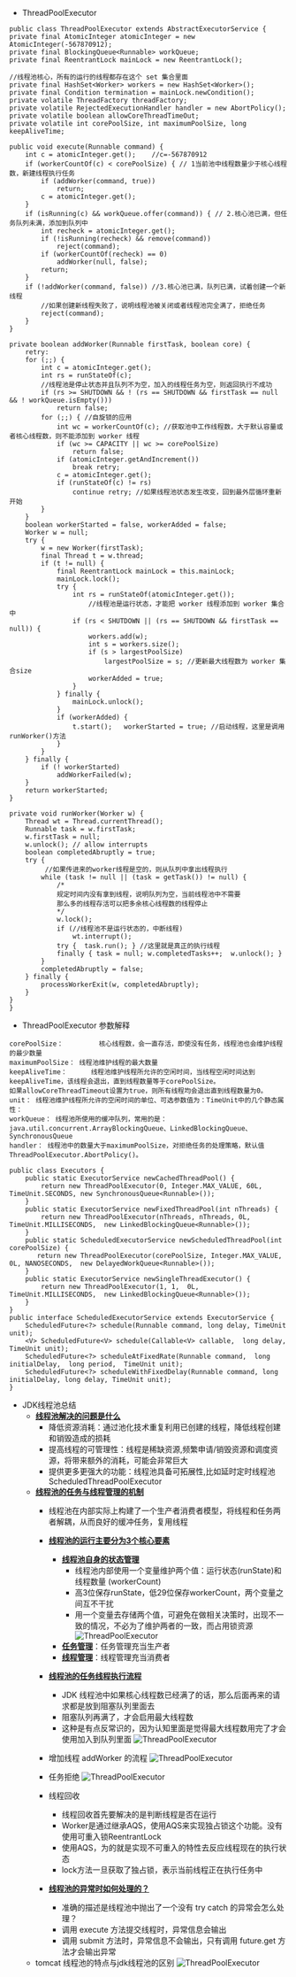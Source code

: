 - ThreadPoolExecutor
```
public class ThreadPoolExecutor extends AbstractExecutorService {
private final AtomicInteger atomicInteger = new AtomicInteger(-567870912);
private final BlockingQueue<Runnable> workQueue;
private final ReentrantLock mainLock = new ReentrantLock();

//线程池核心，所有的运行的线程都存在这个 set 集合里面
private final HashSet<Worker> workers = new HashSet<Worker>();
private final Condition termination = mainLock.newCondition();
private volatile ThreadFactory threadFactory;
private volatile RejectedExecutionHandler handler = new AbortPolicy();
private volatile boolean allowCoreThreadTimeOut;
private volatile int corePoolSize, int maximumPoolSize, long keepAliveTime;

public void execute(Runnable command) {
    int c = atomicInteger.get();	//c=-567870912
    if (workerCountOf(c) < corePoolSize) { // 1当前池中线程数量少于核心线程数，新建线程执行任务
        if (addWorker(command, true))
            return;
        c = atomicInteger.get();
    }
    if (isRunning(c) && workQueue.offer(command)) { // 2.核心池已满，但任务队列未满，添加到队列中
        int recheck = atomicInteger.get();
        if (!isRunning(recheck) && remove(command))
            reject(command);
        if (workerCountOf(recheck) == 0)
            addWorker(null, false);
        return;
    }
    if (!addWorker(command, false)) //3.核心池已满，队列已满，试着创建一个新线程
        //如果创建新线程失败了，说明线程池被关闭或者线程池完全满了，拒绝任务
        reject(command);
    }
}

private boolean addWorker(Runnable firstTask, boolean core) {
    retry:
    for (;;) {
        int c = atomicInteger.get();
        int rs = runStateOf(c);
        //线程池是停止状态并且队列不为空，加入的线程任务为空，则返回执行不成功
        if (rs >= SHUTDOWN && ! (rs == SHUTDOWN && firstTask == null && ! workQueue.isEmpty()))
            return false;
        for (;;) { //自旋锁的应用
            int wc = workerCountOf(c); //获取池中工作线程数，大于默认容量或者核心线程数，则不能添加到 worker 线程
            if (wc >= CAPACITY || wc >= corePoolSize)
                return false;
            if (atomicInteger.getAndIncrement())
                break retry;
            c = atomicInteger.get(); 
            if (runStateOf(c) != rs)
                continue retry; //如果线程池状态发生改变，回到最外层循环重新开始
        }
    }
    boolean workerStarted = false, workerAdded = false;
    Worker w = null;
    try {
        w = new Worker(firstTask);
        final Thread t = w.thread;
        if (t != null) {
            final ReentrantLock mainLock = this.mainLock;
            mainLock.lock();
            try {
                int rs = runStateOf(atomicInteger.get());
                    //线程池是运行状态，才能把 worker 线程添加到 worker 集合中
                if (rs < SHUTDOWN || (rs == SHUTDOWN && firstTask == null)) {
                    workers.add(w);
                    int s = workers.size();
                    if (s > largestPoolSize)
                        largestPoolSize = s; //更新最大线程数为 worker 集合size
                    workerAdded = true;
                }
            } finally {
                mainLock.unlock();
            }
            if (workerAdded) {
                t.start();   workerStarted = true; //启动线程，这里是调用 runWorker()方法
            }
        }
    } finally {
        if (! workerStarted)
            addWorkerFailed(w);
    }
    return workerStarted;
}

private void runWorker(Worker w) {
    Thread wt = Thread.currentThread();
    Runnable task = w.firstTask;
    w.firstTask = null;
    w.unlock(); // allow interrupts
    boolean completedAbruptly = true;
    try {
         //如果传进来的worker线程是空的，则从队列中拿出线程执行
        while (task != null || (task = getTask()) != null) {
            /*
            规定时间内没有拿到线程，说明队列为空，当前线程池中不需要
            那么多的线程存活可以把多余核心线程数的线程停止
            */
            w.lock();
            if (//线程池不是运行状态的，中断线程)
                wt.interrupt();
            try {  task.run(); } //这里就是真正的执行线程
            finally { task = null; w.completedTasks++;  w.unlock(); }
        }
        completedAbruptly = false;
    } finally {
        processWorkerExit(w, completedAbruptly);
    }
}
}
```

- ThreadPoolExecutor 参数解释
```
corePoolSize：         核心线程数，会一直存活，即使没有任务，线程池也会维护线程的最少数量
maximumPoolSize： 线程池维护线程的最大数量
keepAliveTime：      线程池维护线程所允许的空闲时间，当线程空闲时间达到keepAliveTime，该线程会退出，直到线程数量等于corePoolSize。
如果allowCoreThreadTimeout设置为true，则所有线程均会退出直到线程数量为0。
unit： 线程池维护线程所允许的空闲时间的单位、可选参数值为：TimeUnit中的几个静态属性：
workQueue： 线程池所使用的缓冲队列，常用的是：java.util.concurrent.ArrayBlockingQueue、LinkedBlockingQueue、SynchronousQueue
handler： 线程池中的数量大于maximumPoolSize，对拒绝任务的处理策略，默认值ThreadPoolExecutor.AbortPolicy()。

public class Executors {
    public static ExecutorService newCachedThreadPool() {
        return new ThreadPoolExecutor(0, Integer.MAX_VALUE, 60L, TimeUnit.SECONDS, new SynchronousQueue<Runnable>());
    }
    public static ExecutorService newFixedThreadPool(int nThreads) {
        return new ThreadPoolExecutor(nThreads, nThreads, 0L, TimeUnit.MILLISECONDS,  new LinkedBlockingQueue<Runnable>());
    }
    public static ScheduledExecutorService newScheduledThreadPool(int corePoolSize) {
       return new ThreadPoolExecutor(corePoolSize, Integer.MAX_VALUE, 0L, NANOSECONDS,  new DelayedWorkQueue<Runnable>());
    }
    public static ExecutorService newSingleThreadExecutor() {
        return new ThreadPoolExecutor(1, 1,  0L, TimeUnit.MILLISECONDS,  new LinkedBlockingQueue<Runnable>());
    }
}
public interface ScheduledExecutorService extends ExecutorService {
    ScheduledFuture<?> schedule(Runnable command, long delay, TimeUnit unit);
    <V> ScheduledFuture<V> schedule(Callable<V> callable,  long delay, TimeUnit unit);
    ScheduledFuture<?> scheduleAtFixedRate(Runnable command,  long initialDelay,  long period,  TimeUnit unit);
    ScheduledFuture<?> scheduleWithFixedDelay(Runnable command, long initialDelay, long delay, TimeUnit unit);
}
```
- JDK线程池总结
    - **[线程池解决的问题是什么](#)**
        - 降低资源消耗：通过池化技术重复利用已创建的线程，降低线程创建和销毁造成的损耗
        - 提高线程的可管理性：线程是稀缺资源,频繁申请/销毁资源和调度资源，将带来额外的消耗，可能会非常巨大
        - 提供更多更强大的功能：线程池具备可拓展性,比如延时定时线程池ScheduledThreadPoolExecutor
    - **[线程池的任务与线程管理的机制](#)**
        - 线程池在内部实际上构建了一个生产者消费者模型，将线程和任务两者解耦，从而良好的缓冲任务，复用线程
        - **[线程池的运行主要分为3个核心要素](#)**
            - **[线程池自身的状态管理](#)**
                - 线程池内部使用一个变量维护两个值：运行状态(runState)和线程数量 (workerCount)
                - 高3位保存runState，低29位保存workerCount，两个变量之间互不干扰
                - 用一个变量去存储两个值，可避免在做相关决策时，出现不一致的情况，不必为了维护两者的一致，而占用锁资源
            ![ThreadPoolExecutor](https://github.com/caesar-empereur/read-book/blob/master/photo/conc/线程池状态.png)
            - **[任务管理](#)**：任务管理充当生产者
            - **[线程管理](#)**：线程管理充当消费者
        - **[线程池的任务线程执行流程](#)**
            - JDK 线程池中如果核心线程数已经满了的话，那么后面再来的请求都是放到阻塞队列里面去
            - 阻塞队列再满了，才会启用最大线程数
            - 这种是有点反常识的，因为认知里面是觉得最大线程数用完了才会使用加入到队列里面
            ![ThreadPoolExecutor](https://github.com/caesar-empereur/read-book/blob/master/photo/conc/ThreadPoolExecutor.png)
        - 增加线程 addWorker 的流程
        ![ThreadPoolExecutor](https://github.com/caesar-empereur/read-book/blob/master/photo/conc/增加线程流程.png)

        - 任务拒绝
        ![ThreadPoolExecutor](https://github.com/caesar-empereur/read-book/blob/master/photo/conc/线程池拒绝策略.png)
        - 线程回收
            - 线程回收首先要解决的是判断线程是否在运行
            - Worker是通过继承AQS，使用AQS来实现独占锁这个功能。没有使用可重入锁ReentrantLock
            - 使用AQS，为的就是实现不可重入的特性去反应线程现在的执行状态
            - lock方法一旦获取了独占锁，表示当前线程正在执行任务中
        - **[线程池的异常时如何处理的？](#)**
            - 准确的描述是线程池中抛出了一个没有 try catch 的异常会怎么处理？
            - 调用 execute 方法提交线程时，异常信息会输出
            - 调用 submit 方法时，异常信息不会输出，只有调用 future.get 方法才会输出异常
    - tomcat 线程池的特点与jdk线程池的区别
    ![ThreadPoolExecutor](https://github.com/caesar-empereur/read-book/blob/master/photo/conc/Tomcat-ThreadPool.png)
